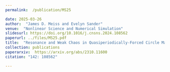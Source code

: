 ```yaml
---
permalink:  /publication/MS25

date: 2025-03-26
author:  "James D. Meiss and Evelyn Sander"
venue:  "Nonlinear Science and Numerical Simulation"
slidesurl: https://doi.org/10.1016/j.cnsns.2024.108562 
paperurl: ../files/MS25.pdf
title:  "Resonance and Weak Chaos in Quasiperiodically-Forced Circle Maps"
collection: publications
paperarxiv:  https://arxiv.org/abs/2310.11600
citation: "142: 108562"

---
```

